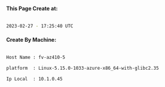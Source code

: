 
   
#### This Page Create at:

```bash

2023-02-27 - 17:25:40 UTC

```

#### Create By Machine:

```bash

Host Name : fv-az410-5

platform  : Linux-5.15.0-1033-azure-x86_64-with-glibc2.35

Ip Local  : 10.1.0.45

```


